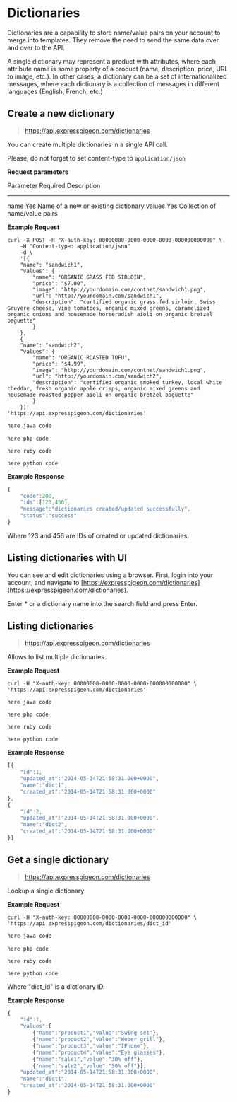 # Dictionaries

Dictionaries are a capability to store name/value pairs on your account to merge into templates. They remove the need to send the same data over and over to the API.

A single dictionary may represent a product with attributes, where each attribute name is some property of a product (name, description, price, URL to image, etc.). In other cases, a dictionary can be a set of internationalized messages, where each dictionary is a collection of messages in different languages (English, French, etc.)

## Create a new dictionary

> https://api.expresspigeon.com/dictionaries

You can create multiple dictionaries in a single API call.

Please, do not forget to set content-type to `application/json`

**Request parameters**

Parameter         Required               Description
-------------     --------------------   --------------------------------
name              Yes                    Name of a new or existing dictionary
values            Yes                    Collection of name/value pairs

**Example Request**

<div class="tab-content">

<div role="tabpanel" data-language="curl" class="tab-pane active">

~~~~ {.prettyprint .numberLines}
curl -X POST -H "X-auth-key: 00000000-0000-0000-0000-000000000000" \
    -H "Content-type: application/json"
    -d \
    '[{
    "name": "sandwich1",
    "values": {
        "name": "ORGANIC GRASS FED SIRLOIN",
        "price": "$7.00",
        "image": "http://yourdomain.com/contnet/sandwich1.png",
        "url": "http://yourdomain.com/sandwich1",
        "description": "certified organic grass fed sirloin, Swiss Gruyère cheese, vine tomatoes, organic mixed greens, caramelized organic onions and housemade horseradish aioli on organic bretzel baguette"
        }
    },
    {
    "name": "sandwich2",
    "values": {
        "name": "ORGANIC ROASTED TOFU",
        "price": "$4.99",
        "image": "http://yourdomain.com/contnet/sandwich1.png",
        "url": "http://yourdomain.com/sandwich2",
        "description": "certified organic smoked turkey, local white cheddar, fresh organic apple crisps, organic mixed greens and housemade roasted pepper aioli on organic bretzel baguette"
        }
    }]'
'https://api.expresspigeon.com/dictionaries'      
~~~~

</div>

<div role="tabpanel" data-language="java" class="tab-pane">

~~~~ {.java .numberLines}
here java code
~~~~

</div>

<div role="tabpanel" data-language="php" class="tab-pane">

~~~~ {.php .numberLines}
here php code
~~~~

</div>

<div role="tabpanel" data-language="ruby" class="tab-pane">

~~~~ {.ruby .numberLines}
here ruby code
~~~~

</div>

<div role="tabpanel" data-language="python" class="tab-pane">

~~~~ {.python .numberLines}
here python code
~~~~

</div>

</div>

**Example Response**

~~~~ {.js .numberLines}
{
    "code":200,
    "ids":[123,456],
    "message":"dictionaries created/updated successfully",
    "status":"success"
}    
~~~~

Where 123 and 456 are IDs of created or updated dictionaries.


## Listing dictionaries with UI

You can see and edit dictionaries using a browser. First, login into your account, and navigate to [https://expresspigeon.com/dictionaries](https://expresspigeon.com/dictionaries).

Enter * or a dictionary name into the search field and press Enter.


## Listing dictionaries

> https://api.expresspigeon.com/dictionaries

Allows to list multiple dictionaries.

**Example Request**

<div class="tab-content">

<div role="tabpanel" data-language="curl" class="tab-pane active">

~~~~ {.prettyprint .numberLines}
curl -H "X-auth-key: 00000000-0000-0000-0000-000000000000" \
'https://api.expresspigeon.com/dictionaries'     
~~~~

</div>

<div role="tabpanel" data-language="java" class="tab-pane">

~~~~ {.java .numberLines}
here java code
~~~~

</div>

<div role="tabpanel" data-language="php" class="tab-pane">

~~~~ {.php .numberLines}
here php code
~~~~

</div>

<div role="tabpanel" data-language="ruby" class="tab-pane">

~~~~ {.ruby .numberLines}
here ruby code
~~~~

</div>

<div role="tabpanel" data-language="python" class="tab-pane">

~~~~ {.python .numberLines}
here python code
~~~~

</div>

</div>

**Example Response**

~~~~ {.js .numberLines}
[{
    "id":1,
    "updated_at":"2014-05-14T21:58:31.000+0000",
    "name":"dict1",
    "created_at":"2014-05-14T21:58:31.000+0000"
},
{
    "id":2,
    "updated_at":"2014-05-14T21:58:31.000+0000",
    "name":"dict2",
    "created_at":"2014-05-14T21:58:31.000+0000"
}]            
~~~~


## Get a single dictionary

> https://api.expresspigeon.com/dictionaries

Lookup a single dictionary

**Example Request**

<div class="tab-content">
 
<div role="tabpanel" data-language="curl" class="tab-pane active">

~~~~ {.prettyprint .numberLines}
curl -H "X-auth-key: 00000000-0000-0000-0000-000000000000" \
'https://api.expresspigeon.com/dictionaries/dict_id'  
~~~~

</div>

<div role="tabpanel" data-language="java" class="tab-pane">

~~~~ {.java .numberLines}
here java code
~~~~

</div>

<div role="tabpanel" data-language="php" class="tab-pane">

~~~~ {.php .numberLines}
here php code
~~~~

</div>

<div role="tabpanel" data-language="ruby" class="tab-pane">

~~~~ {.ruby .numberLines}
here ruby code
~~~~

</div>

<div role="tabpanel" data-language="python" class="tab-pane">

~~~~ {.python .numberLines}
here python code
~~~~

</div>

</div>

Where "dict_id" is a dictionary ID.

**Example Response**
 
~~~~ {.js .numberLines}
{
    "id":1,
    "values":[
        {"name":"product1","value":"Swing set"},
        {"name":"product2","value":"Weber grill"},
        {"name":"product3","value":"IPhone"},
        {"name":"product4","value":"Eye glasses"},
        {"name":"sale1","value":"30% off"},
        {"name":"sale2","value":"50% off"}],
    "updated_at":"2014-05-14T21:58:31.000+0000",
    "name":"dict1",
    "created_at":"2014-05-14T21:58:31.000+0000"
}       
~~~~